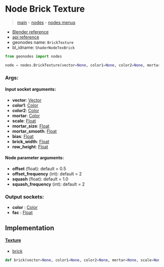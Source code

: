 # Node Brick Texture

> [main](../structure.md) - [nodes](nodes.md) - [nodes menus](nodes_menus.md)

- [Blender reference](https://docs.blender.org/manual/en/latest/modeling/geometry_nodes/texture/brick.html)
- [api reference](https://docs.blender.org/api/current/bpy.types.ShaderNodeTexBrick.html)
- geonodes name: `BrickTexture`
- bl_idname: `ShaderNodeTexBrick`

```python
from geonodes import nodes

node = nodes.BrickTexture(vector=None, color1=None, color2=None, mortar=None, scale=None, mortar_size=None, mortar_smooth=None, bias=None, brick_width=None, row_height=None, offset=0.5, offset_frequency=2, squash=1.0, squash_frequency=2)
```

### Args:

#### Input socket arguments:

- **vector**: [Vector](Vector.md)
- **color1**: [Color](Color.md)
- **color2**: [Color](Color.md)
- **mortar**: [Color](Color.md)
- **scale**: [Float](Float.md)
- **mortar_size**: [Float](Float.md)
- **mortar_smooth**: [Float](Float.md)
- **bias**: [Float](Float.md)
- **brick_width**: [Float](Float.md)
- **row_height**: [Float](Float.md)

#### Node parameter arguments:

- **offset** (float): default = 0.5
- **offset_frequency** (int): default = 2
- **squash** (float): default = 1.0
- **squash_frequency** (int): default = 2

### Output sockets:

- **color** : [Color](Color.md)
- **fac** : [Float](Float.md)

## Implementation

#### [Texture](Texture.md)

 - [brick](Texture.md#brick-staticmethod)
  ```python
  def brick(vector=None, color1=None, color2=None, mortar=None, scale=None, mortar_size=None, mortar_smooth=None, bias=None, brick_width=None, row_height=None, offset=0.5, offset_frequency=2, squash=1.0, squash_frequency=2)
  ```

